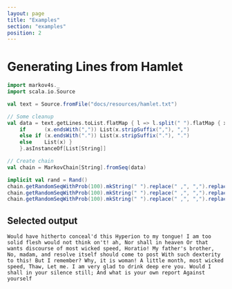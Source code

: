 ```yaml
---
layout: page
title: "Examples"
section: "examples"
position: 2
---
```


# Generating Lines from Hamlet

```scala mdoc:silent
import markov4s._
import scala.io.Source

val text = Source.fromFile("docs/resources/hamlet.txt")

// Some cleanup
val data = text.getLines.toList.flatMap { l => l.split(" ").flatMap { x => 
    if      (x.endsWith(",")) List(x.stripSuffix(","), ",") 
    else if (x.endsWith(".")) List(x.stripSuffix("."), ".")
    else    List(x) }
    }.asInstanceOf[List[String]]

// Create chain
val chain = MarkovChain[String].fromSeq(data)
```

```scala mdoc
implicit val rand = Rand()
chain.getRandomSeqWithProb(100).mkString(" ").replace(" ,", ",").replace(" .", ".")
chain.getRandomSeqWithProb(100).mkString(" ").replace(" ,", ",").replace(" .", ".")
chain.getRandomSeqWithProb(100).mkString(" ").replace(" ,", ",").replace(" .", ".")
```


Selected output
---------------

`
Would have hitherto conceal'd this Hyperion to my tongue! I am too solid flesh would not think on't! ah, Nor shall in heaven Or that wants discourse of most wicked speed, Horatio! My father's brother, No, madam, and resolve itself should come to post With such dexterity to this! But I remember? Why, it is woman! A little month, most wicked speed, Thaw, Let me. I am very glad to drink deep ere you. Would I shall in your silence still; And what is your own report Against yourself
`